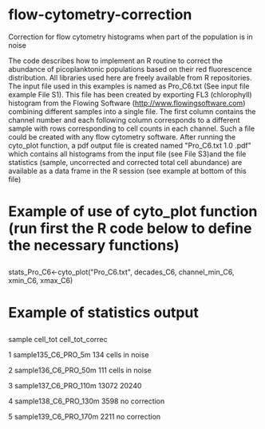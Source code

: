 # flow-cytometry-correction
Correction for flow cytometry histograms when part of the population is in noise

The code describes how to implement an R routine to correct the abundance of picoplanktonic populations based on their red fluorescence distribution. All libraries used here are freely available from R repositories. The input file used in this examples is named as Pro_C6.txt (See input file example File S1). This file has been created by exporting FL3 (chlorophyll) histogram from the Flowing Software (http://www.flowingsoftware.com) combining different samples into a single file. The first column contains the channel number and each following column corresponds to a different sample with rows corresponding to cell counts in each channel. Such a file could be created with any flow cytometry software.  After running the cyto_plot function, a pdf output file is created named "Pro_C6.txt 1.0 .pdf" which contains all histograms from the input file (see File S3)and the file statistics (sample, uncorrected and corrected total cell abundance) are available as a data frame in the R session (see example at bottom of this file)


# Example of use of cyto_plot function (run first the R code below to define the necessary functions)<p> 
stats_Pro_C6<-cyto_plot("Pro_C6.txt", decades_C6, channel_min_C6, xmin_C6, xmax_C6)

# Example of statistics output<p> 

  sample                  	cell_tot	cell_tot_correc<p> 
1 sample135_C6_PRO_5m     	134  	cells in noise<p> 
2 sample136_C6_PRO_50m    	111  	cells in noise<p> 
3 sample137_C6_PRO_110m   	13072	20240<p> 
4 sample138_C6_PRO_130m   	3598   	no correction<p> 
5 sample139_C6_PRO_170m   	2211   	no correction<p> 
